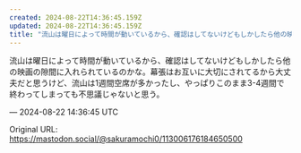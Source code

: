 ```yaml
---
created: 2024-08-22T14:36:45.159Z
updated: 2024-08-22T14:36:45.159Z
title: "流山は曜日によって時間が動いているから、確認はしてないけどもしかしたら他の映画の[...]"
---
```


<p>流山は曜日によって時間が動いているから、確認はしてないけどもしかしたら他の映画の隙間に入れられているのかな。幕張はお互いに大切にされてるから大丈夫だと思うけど、流山は1週間空席が多かったし、やっぱりこのまま3-4週間で終わってしまっても不思議じゃないと思う。</p>

&mdash; 2024-08-22 14:36:45 UTC

Original URL: https://mastodon.social/@sakuramochi0/113006176184650500
